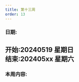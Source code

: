```yaml
---
title: 第十三周
order: 13
---
```


### 日期:  
**开始:20240519 星期日**  
**结束:202405xx 星期六**  
---

### 本周内容:  
